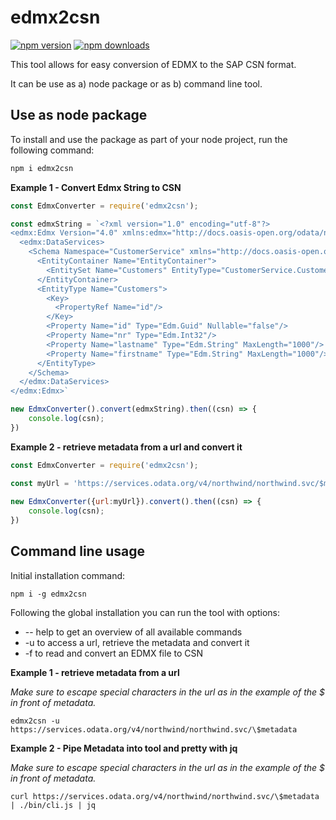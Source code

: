 # edmx2csn

[![npm version](https://badge.fury.io/js/edmx2csn.svg)](https://badge.fury.io/js/edmx2csn)
[![npm downloads](https://img.shields.io/npm/dm/edmx2csn)](https://www.npmjs.com/package/edmx2csn)

This tool allows for easy conversion of EDMX to the SAP CSN format. 

It can be use as a) node package or as b) command line tool.

## Use as node package
To install and use the package as part of your node project, run the following command: 
```bash    
npm i edmx2csn
```

**Example 1 - Convert Edmx String to CSN**
```javascript
const EdmxConverter = require('edmx2csn');

const edmxString = `<?xml version="1.0" encoding="utf-8"?>
<edmx:Edmx Version="4.0" xmlns:edmx="http://docs.oasis-open.org/odata/ns/edmx">
  <edmx:DataServices>
    <Schema Namespace="CustomerService" xmlns="http://docs.oasis-open.org/odata/ns/edm">
      <EntityContainer Name="EntityContainer">
        <EntitySet Name="Customers" EntityType="CustomerService.Customers"/>
      </EntityContainer>
      <EntityType Name="Customers">
        <Key>
          <PropertyRef Name="id"/>
        </Key>
        <Property Name="id" Type="Edm.Guid" Nullable="false"/>
        <Property Name="nr" Type="Edm.Int32"/>
        <Property Name="lastname" Type="Edm.String" MaxLength="1000"/>
        <Property Name="firstname" Type="Edm.String" MaxLength="1000"/>
      </EntityType>
    </Schema>
  </edmx:DataServices>
</edmx:Edmx>`

new EdmxConverter().convert(edmxString).then((csn) => {
    console.log(csn);
})
```

**Example 2 - retrieve metadata from a url and convert it**

```javascript
const EdmxConverter = require('edmx2csn');

const myUrl = 'https://services.odata.org/v4/northwind/northwind.svc/$metadata'
   
new EdmxConverter({url:myUrl}).convert().then((csn) => {
    console.log(csn);
})
```
## Command line usage
Initial installation command:

`npm i -g edmx2csn`

Following the global installation you can run the tool with options:
- -- help to get an overview of all available commands 
- -u to access a url, retrieve the metadata and convert it 
- -f to read and convert an EDMX file to CSN

**Example 1 - retrieve metadata from a url**

*Make sure to escape special characters in the url as in the example of the $ in front of metadata.*

`edmx2csn -u https://services.odata.org/v4/northwind/northwind.svc/\$metadata`

**Example 2 - Pipe Metadata into tool and pretty with jq**

*Make sure to escape special characters in the url as in the example of the $ in front of metadata.*

`curl https://services.odata.org/v4/northwind/northwind.svc/\$metadata | ./bin/cli.js | jq`



